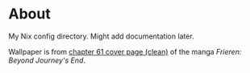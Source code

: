 # About

My Nix config directory. Might add documentation later.

Wallpaper is from [chapter 61 cover page (clean)](https://frieren.fandom.com/wiki/Chapter_61?file=Chapter_61_%28clean%29.png) of the manga *Frieren: Beyond Journey's End*.
